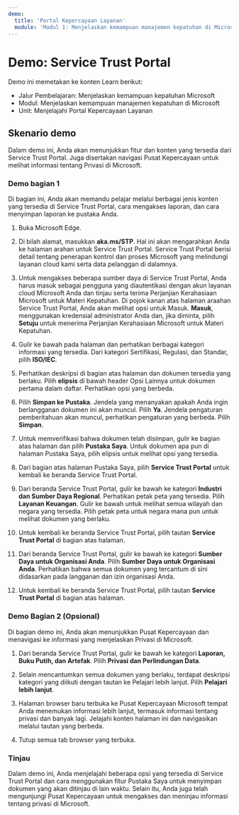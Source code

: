 ```yaml
---
demo:
  title: 'Portal Kepercayaan Layanan'
  module: 'Modul 1: Menjelaskan kemampuan manajemen kepatuhan di Microsoft'
---
```



# <a name="demo-service-trust-portal"></a>Demo: Service Trust Portal

Demo ini memetakan ke konten Learn berikut:

- Jalur Pembelajaran: Menjelaskan kemampuan kepatuhan Microsoft
- Modul: Menjelaskan kemampuan manajemen kepatuhan di Microsoft
- Unit: Menjelajahi Portal Kepercayaan Layanan

## <a name="demo-scenario"></a>Skenario demo

Dalam demo ini, Anda akan menunjukkan fitur dan konten yang tersedia dari Service Trust Portal. Juga disertakan navigasi Pusat Kepercayaan untuk melihat informasi tentang Privasi di Microsoft.

### <a name="demo-part-1"></a>Demo bagian 1

Di bagian ini, Anda akan memandu pelajar melalui berbagai jenis konten yang tersedia di Service Trust Portal, cara mengakses laporan, dan cara menyimpan laporan ke pustaka Anda.

1. Buka Microsoft Edge.

1. Di bilah alamat, masukkan **aka.ms/STP**. Hal ini akan mengarahkan Anda ke halaman arahan untuk Service Trust Portal. Service Trust Portal berisi detail tentang penerapan kontrol dan proses Microsoft yang melindungi layanan cloud kami serta data pelanggan di dalamnya.

1. Untuk mengakses beberapa sumber daya di Service Trust Portal, Anda harus masuk sebagai pengguna yang diautentikasi dengan akun layanan cloud Microsoft Anda dan tinjau serta terima Perjanjian Kerahasiaan Microsoft untuk Materi Kepatuhan. Di pojok kanan atas halaman araahan Service Trust Portal, Anda akan melihat opsi untuk Masuk.  **Masuk**, menggunakan kredensial administrator Anda dan, jika diminta, pilih **Setuju** untuk menerima Perjanjian Kerahasiaan Microsoft untuk Materi Kepatuhan.

1. Gulir ke bawah pada halaman dan perhatikan berbagai kategori informasi yang tersedia. Dari kategori Sertifikasi, Regulasi, dan Standar, pilih **ISO/IEC**.

1. Perhatikan deskripsi di bagian atas halaman dan dokumen tersedia yang berlaku.  Pilih **elipsis** di bawah header Opsi Lainnya untuk dokumen pertama dalam daftar.  Perhatikan opsi yang berbeda.

1. Pilih **Simpan ke Pustaka**.  Jendela yang menanyakan apakah Anda ingin berlangganan dokumen ini akan muncul.  Pilih **Ya**. Jendela pengaturan pemberitahuan akan muncul, perhatikan pengaturan yang berbeda. Pilih **Simpan**.

1. Untuk memverifikasi bahwa dokumen telah disimpan, gulir ke bagian atas halaman dan pilih **Pustaka Saya**.  Untuk dokumen apa pun di halaman Pustaka Saya, pilih elipsis untuk melihat opsi yang tersedia.

1. Dari bagian atas halaman Pustaka Saya, pilih **Service Trust Portal** untuk kembali ke beranda Service Trust Portal.

1. Dari beranda Service Trust Portal, gulir ke bawah ke kategori **Industri dan Sumber Daya Regional**.  Perhatikan petak peta yang tersedia.  Pilih **Layanan Keuangan**.  Gulir ke bawah untuk melihat semua wilayah dan negara yang tersedia.  Pilih petak peta untuk negara mana pun untuk melihat dokumen yang berlaku.

1. Untuk kembali ke beranda Service Trust Portal, pilih tautan **Service Trust Portal** di bagian atas halaman.

1. Dari beranda Service Trust Portal, gulir ke bawah ke kategori **Sumber Daya untuk Organisasi Anda**. Pilih **Sumber Daya untuk Organisasi Anda**.  Perhatikan bahwa semua dokumen yang tercantum di sini didasarkan pada langganan dan izin organisasi Anda.

1. Untuk kembali ke beranda Service Trust Portal, pilih tautan **Service Trust Portal** di bagian atas halaman.

### <a name="demo-part-2-optional"></a>Demo Bagian 2 (Opsional)

Di bagian demo ini, Anda akan menunjukkan Pusat Kepercayaan dan menavigasi ke informasi yang menjelaskan Privasi di Microsoft.

1. Dari beranda Service Trust Portal, gulir ke bawah ke kategori **Laporan, Buku Putih, dan Artefak**. Pilih **Privasi dan Perlindungan Data**.  

1. Selain mencantumkan semua dokumen yang berlaku, terdapat deskripsi kategori yang diikuti dengan tautan ke Pelajari lebih lanjut.  Pilih **Pelajari lebih lanjut**.

1. Halaman browser baru terbuka ke Pusat Kepercayaan Microsoft tempat Anda menemukan informasi lebih lanjut, termasuk informasi tentang privasi dan banyak lagi. Jelajahi konten halaman ini dan navigasikan melalui tautan yang berbeda.

1. Tutup semua tab browser yang terbuka.

### <a name="review"></a>Tinjau

Dalam demo ini, Anda menjelajahi beberapa opsi yang tersedia di Service Trust Portal dan cara menggunakan fitur Pustaka Saya untuk menyimpan dokumen yang akan ditinjau di lain waktu.  Selain itu, Anda juga telah mengunjungi Pusat Kepercayaan untuk mengakses dan meninjau informasi tentang privasi di Microsoft.
